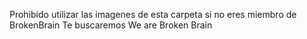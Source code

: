 Prohibido utilizar las imagenes de esta carpeta si no eres miembro de BrokenBrain
Te buscaremos
We are Broken Brain
